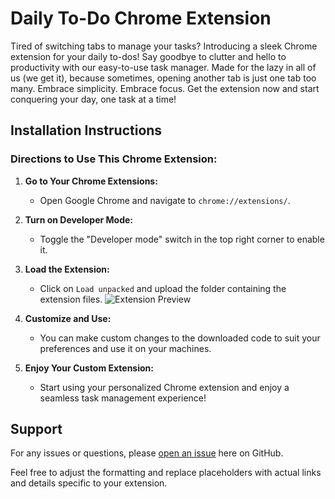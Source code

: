 # Daily To-Do Chrome Extension

Tired of switching tabs to manage your tasks? Introducing a sleek Chrome extension for your daily to-dos! Say goodbye to clutter and hello to productivity with our easy-to-use task manager. Made for the lazy in all of us (we get it), because sometimes, opening another tab is just one tab too many. Embrace simplicity. Embrace focus. Get the extension now and start conquering your day, one task at a time!



## Installation Instructions

### Directions to Use This Chrome Extension:

1. **Go to Your Chrome Extensions:**
   - Open Google Chrome and navigate to `chrome://extensions/`.

2. **Turn on Developer Mode:**
   - Toggle the "Developer mode" switch in the top right corner to enable it.

3. **Load the Extension:**
   - Click on `Load unpacked` and upload the folder containing the extension files.
![Extension Preview](https://github.com/Tereshaa/To-do-Chrome-Extension/assets/106382420/1de88cdb-bad0-46ef-a187-309ea239c9e0)

4. **Customize and Use:**
   - You can make custom changes to the downloaded code to suit your preferences and use it on your machines.

5. **Enjoy Your Custom Extension:**
   - Start using your personalized Chrome extension and enjoy a seamless task management experience!

## Support

For any issues or questions, please [open an issue](https://github.com/Tereshaa/To-do-Chrome-Extension/issues) here on GitHub.


Feel free to adjust the formatting and replace placeholders with actual links and details specific to your extension. 
